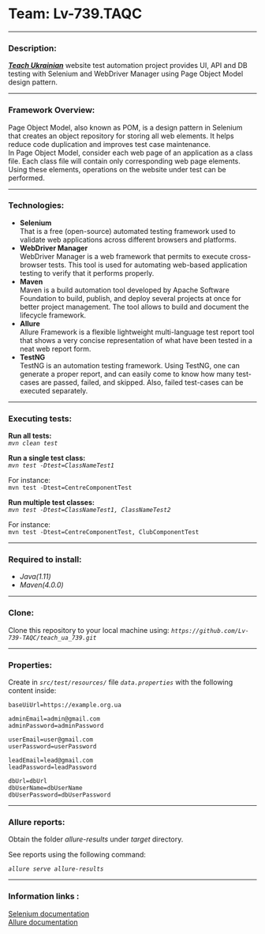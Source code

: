 # Team: Lv-739.TAQC
_ _ _
### Description:
[***Teach Ukrainian***](https://speak-ukrainian.org.ua/dev/) website test automation project provides UI, API and DB testing with Selenium and WebDriver Manager using Page Object Model design pattern.
_ _ _ 
### Framework Overview:
Page Object Model, also known as POM, is a design pattern in Selenium that creates an object repository for storing all web elements. It helps reduce code duplication and improves test case maintenance.  
In Page Object Model, consider each web page of an application as a class file. Each class file will contain only corresponding web page elements. Using these elements, operations on the website under test can be performed.
_ _ _  
### Technologies:
* **Selenium**  
  That is a free (open-source) automated testing framework used to validate web applications across different browsers and platforms.
* **WebDriver Manager**  
  WebDriver Manager is a web framework that permits to execute cross-browser tests. This tool is used for automating web-based application testing to verify that it performs properly.
* **Maven**  
  Maven is a build automation tool developed by Apache Software Foundation to build, publish, and deploy several projects at once for better project management. The tool allows to build and document the lifecycle framework.
* **Allure**  
  Allure Framework is a flexible lightweight multi-language test report tool that shows a very concise representation of what have been tested in a neat web report form.
* **TestNG**  
  TestNG is an automation testing framework. Using TestNG, one can generate a proper report, and can easily come to know how many test-cases are passed, failed, and skipped. Also, failed test-cases can be executed separately.
_ _ _
### Executing tests:
**Run all tests:**  
*`mvn clean test`*

**Run a single test class:**  
*`mvn test -Dtest=ClassNameTest1`*

For instance:  
`mvn test -Dtest=CentreComponentTest`

**Run multiple test classes:**  
*`mvn test -Dtest=ClassNameTest1, ClassNameTest2`*

For instance:  
`mvn test -Dtest=CentreComponentTest, ClubComponentTest`
_ _ _
### Required to install:
* *Java(1.11)*
* *Maven(4.0.0)*
_ _ _  
### Clone:
Clone this repository to your local machine using:  *`https://github.com/Lv-739-TAQC/teach_ua_739.git`*
_ _ _  
### Properties:
Create in *`src/test/resources/`* file *`data.properties`* with the following content inside:



```properties
baseUiUrl=https://example.org.ua

adminEmail=admin@gmail.com
adminPassword=adminPassword

userEmail=user@gmail.com
userPassword=userPassword

leadEmail=lead@gmail.com
leadPassword=leadPassword

dbUrl=dbUrl
dbUserName=dbUserName
dbUserPassword=dbUserPassword

```


_ _ _
### Allure reports:
Obtain the folder *allure-results* under *target* directory.

See reports using the following command:

*`allure serve allure-results`*
_ _ _
### Information links :
[Selenium documentation](https://www.selenium.dev/documentation/)  
[Allure documentation](https://docs.qameta.io/allure/)